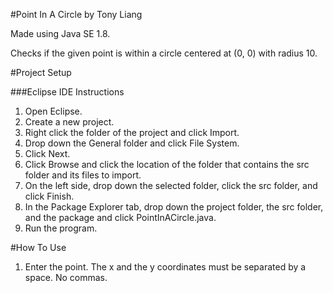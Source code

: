 #Point In A Circle by Tony Liang

Made using Java SE 1.8.

Checks if the given point is within a circle centered at (0, 0) with radius 10. 

#Project Setup

###Eclipse IDE Instructions
1. Open Eclipse.
2. Create a new project.
3. Right click the folder of the project and click Import.
4. Drop down the General folder and click File System.
5. Click Next.
6. Click Browse and click the location of the folder that contains the src folder and its files to import.
7. On the left side, drop down the selected folder, click the src folder, and click Finish.
8. In the Package Explorer tab, drop down the project folder, the src folder, and the package and click PointInACircle.java.
9. Run the program.

#How To Use
1. Enter the point. The x and the y coordinates must be separated by a space. No commas.